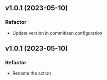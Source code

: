 ## v1.0.1 (2023-05-10)

### Refactor

- Update version in commitizen configuration

## v1.0.1 (2023-05-10)

### Refactor

- Rename the action
